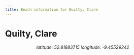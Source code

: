 ```yaml
---
title: Beach information for Quilty, Clare
---
```

# Quilty, Clare 

<div align="center"><i>latitude: 52.81883715 longitude: -9.45529242</i></div>
